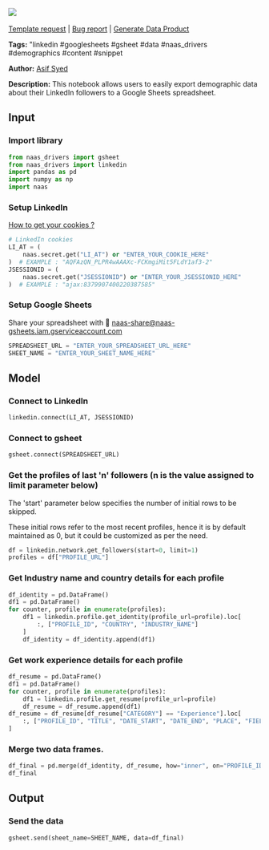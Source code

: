 <a href="https://app.naas.ai/user-redirect/naas/downloader?url=https://raw.githubusercontent.com/jupyter-naas/awesome-notebooks/master/LinkedIn/LinkedIn_Send_followers_demographic_data_to_a_Google_Sheets_spreadsheet.ipynb" target="_parent"><img src="https://naasai-public.s3.eu-west-3.amazonaws.com/open_in_naas.svg"/></a><br><br><a href="https://github.com/jupyter-naas/awesome-notebooks/issues/new?assignees=&labels=&template=template-request.md&title=Tool+-+Action+of+the+notebook+">Template request</a> | <a href="https://github.com/jupyter-naas/awesome-notebooks/issues/new?assignees=&labels=bug&template=bug_report.md&title=LinkedIn+-+Send+followers+demographic+data+to+a+Google+Sheets+spreadsheet:+Error+short+description">Bug report</a> | <a href="https://app.naas.ai/user-redirect/naas/downloader?url=https://raw.githubusercontent.com/jupyter-naas/awesome-notebooks/master/Naas/Naas_Start_data_product.ipynb" target="_parent">Generate Data Product</a>

**Tags:** "linkedin #googlesheets #gsheet #data #naas_drivers #demographics #content #snippet

**Author:** [Asif Syed](https://www.linkedin.com/in/asifsyd/)

**Description:** This notebook allows users to easily export demographic data about their LinkedIn followers to a Google Sheets spreadsheet.

## Input

### Import library


```python
from naas_drivers import gsheet
from naas_drivers import linkedin
import pandas as pd
import numpy as np
import naas
```

### Setup LinkedIn
<a href='https://www.notion.so/LinkedIn-driver-Get-your-cookies-d20a8e7e508e42af8a5b52e33f3dba75'>How to get your cookies ?</a>


```python
# LinkedIn cookies
LI_AT = (
    naas.secret.get("LI_AT") or "ENTER_YOUR_COOKIE_HERE"
)  # EXAMPLE : "AQFAzQN_PLPR4wAAAXc-FCKmgiMit5FLdY1af3-2"
JSESSIONID = (
    naas.secret.get("JSESSIONID") or "ENTER_YOUR_JSESSIONID_HERE"
)  # EXAMPLE : "ajax:8379907400220387585"
```

### Setup Google Sheets
Share your spreadsheet with 🔗 naas-share@naas-gsheets.iam.gserviceaccount.com


```python
SPREADSHEET_URL = "ENTER_YOUR_SPREADSHEET_URL_HERE"
SHEET_NAME = "ENTER_YOUR_SHEET_NAME_HERE"
```

## Model

### Connect to LinkedIn


```python
linkedin.connect(LI_AT, JSESSIONID)
```

### Connect to gsheet


```python
gsheet.connect(SPREADSHEET_URL)
```

### Get the profiles of last 'n' followers (n is the value assigned to limit parameter below)

The 'start' parameter below specifies the number of initial rows to be skipped. 

These initial rows refer to the most recent profiles, hence it is by default maintained as 0, but it could be customized as per the need. 


```python
df = linkedin.network.get_followers(start=0, limit=1)
profiles = df["PROFILE_URL"]
```

### Get Industry name and country details for each profile


```python
df_identity = pd.DataFrame()
df1 = pd.DataFrame()
for counter, profile in enumerate(profiles):
    df1 = linkedin.profile.get_identity(profile_url=profile).loc[
        :, ["PROFILE_ID", "COUNTRY", "INDUSTRY_NAME"]
    ]
    df_identity = df_identity.append(df1)
```

### Get work experience details for each profile


```python
df_resume = pd.DataFrame()
df1 = pd.DataFrame()
for counter, profile in enumerate(profiles):
    df1 = linkedin.profile.get_resume(profile_url=profile)
    df_resume = df_resume.append(df1)
df_resume = df_resume[df_resume["CATEGORY"] == "Experience"].loc[
    :, ["PROFILE_ID", "TITLE", "DATE_START", "DATE_END", "PLACE", "FIELD"]
]
```

### Merge two data frames.


```python
df_final = pd.merge(df_identity, df_resume, how="inner", on="PROFILE_ID")
df_final
```

## Output

### Send the data


```python
gsheet.send(sheet_name=SHEET_NAME, data=df_final)
```

